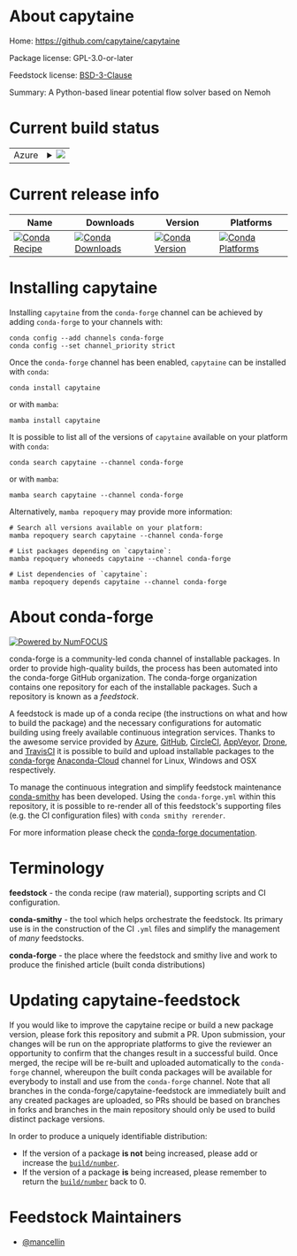 About capytaine
===============

Home: https://github.com/capytaine/capytaine

Package license: GPL-3.0-or-later

Feedstock license: [BSD-3-Clause](https://github.com/conda-forge/capytaine-feedstock/blob/main/LICENSE.txt)

Summary: A Python-based linear potential flow solver based on Nemoh

Current build status
====================


<table>
    
  <tr>
    <td>Azure</td>
    <td>
      <details>
        <summary>
          <a href="https://dev.azure.com/conda-forge/feedstock-builds/_build/latest?definitionId=6447&branchName=main">
            <img src="https://dev.azure.com/conda-forge/feedstock-builds/_apis/build/status/capytaine-feedstock?branchName=main">
          </a>
        </summary>
        <table>
          <thead><tr><th>Variant</th><th>Status</th></tr></thead>
          <tbody><tr>
              <td>linux_64_numpy1.19python3.7.____cpython</td>
              <td>
                <a href="https://dev.azure.com/conda-forge/feedstock-builds/_build/latest?definitionId=6447&branchName=main">
                  <img src="https://dev.azure.com/conda-forge/feedstock-builds/_apis/build/status/capytaine-feedstock?branchName=main&jobName=linux&configuration=linux_64_numpy1.19python3.7.____cpython" alt="variant">
                </a>
              </td>
            </tr><tr>
              <td>linux_64_numpy1.19python3.8.____73_pypy</td>
              <td>
                <a href="https://dev.azure.com/conda-forge/feedstock-builds/_build/latest?definitionId=6447&branchName=main">
                  <img src="https://dev.azure.com/conda-forge/feedstock-builds/_apis/build/status/capytaine-feedstock?branchName=main&jobName=linux&configuration=linux_64_numpy1.19python3.8.____73_pypy" alt="variant">
                </a>
              </td>
            </tr><tr>
              <td>linux_64_numpy1.19python3.8.____cpython</td>
              <td>
                <a href="https://dev.azure.com/conda-forge/feedstock-builds/_build/latest?definitionId=6447&branchName=main">
                  <img src="https://dev.azure.com/conda-forge/feedstock-builds/_apis/build/status/capytaine-feedstock?branchName=main&jobName=linux&configuration=linux_64_numpy1.19python3.8.____cpython" alt="variant">
                </a>
              </td>
            </tr><tr>
              <td>linux_64_numpy1.19python3.9.____73_pypy</td>
              <td>
                <a href="https://dev.azure.com/conda-forge/feedstock-builds/_build/latest?definitionId=6447&branchName=main">
                  <img src="https://dev.azure.com/conda-forge/feedstock-builds/_apis/build/status/capytaine-feedstock?branchName=main&jobName=linux&configuration=linux_64_numpy1.19python3.9.____73_pypy" alt="variant">
                </a>
              </td>
            </tr><tr>
              <td>linux_64_numpy1.19python3.9.____cpython</td>
              <td>
                <a href="https://dev.azure.com/conda-forge/feedstock-builds/_build/latest?definitionId=6447&branchName=main">
                  <img src="https://dev.azure.com/conda-forge/feedstock-builds/_apis/build/status/capytaine-feedstock?branchName=main&jobName=linux&configuration=linux_64_numpy1.19python3.9.____cpython" alt="variant">
                </a>
              </td>
            </tr><tr>
              <td>linux_64_numpy1.21python3.10.____cpython</td>
              <td>
                <a href="https://dev.azure.com/conda-forge/feedstock-builds/_build/latest?definitionId=6447&branchName=main">
                  <img src="https://dev.azure.com/conda-forge/feedstock-builds/_apis/build/status/capytaine-feedstock?branchName=main&jobName=linux&configuration=linux_64_numpy1.21python3.10.____cpython" alt="variant">
                </a>
              </td>
            </tr><tr>
              <td>osx_64_numpy1.19python3.7.____cpython</td>
              <td>
                <a href="https://dev.azure.com/conda-forge/feedstock-builds/_build/latest?definitionId=6447&branchName=main">
                  <img src="https://dev.azure.com/conda-forge/feedstock-builds/_apis/build/status/capytaine-feedstock?branchName=main&jobName=osx&configuration=osx_64_numpy1.19python3.7.____cpython" alt="variant">
                </a>
              </td>
            </tr><tr>
              <td>osx_64_numpy1.19python3.8.____73_pypy</td>
              <td>
                <a href="https://dev.azure.com/conda-forge/feedstock-builds/_build/latest?definitionId=6447&branchName=main">
                  <img src="https://dev.azure.com/conda-forge/feedstock-builds/_apis/build/status/capytaine-feedstock?branchName=main&jobName=osx&configuration=osx_64_numpy1.19python3.8.____73_pypy" alt="variant">
                </a>
              </td>
            </tr><tr>
              <td>osx_64_numpy1.19python3.8.____cpython</td>
              <td>
                <a href="https://dev.azure.com/conda-forge/feedstock-builds/_build/latest?definitionId=6447&branchName=main">
                  <img src="https://dev.azure.com/conda-forge/feedstock-builds/_apis/build/status/capytaine-feedstock?branchName=main&jobName=osx&configuration=osx_64_numpy1.19python3.8.____cpython" alt="variant">
                </a>
              </td>
            </tr><tr>
              <td>osx_64_numpy1.19python3.9.____73_pypy</td>
              <td>
                <a href="https://dev.azure.com/conda-forge/feedstock-builds/_build/latest?definitionId=6447&branchName=main">
                  <img src="https://dev.azure.com/conda-forge/feedstock-builds/_apis/build/status/capytaine-feedstock?branchName=main&jobName=osx&configuration=osx_64_numpy1.19python3.9.____73_pypy" alt="variant">
                </a>
              </td>
            </tr><tr>
              <td>osx_64_numpy1.19python3.9.____cpython</td>
              <td>
                <a href="https://dev.azure.com/conda-forge/feedstock-builds/_build/latest?definitionId=6447&branchName=main">
                  <img src="https://dev.azure.com/conda-forge/feedstock-builds/_apis/build/status/capytaine-feedstock?branchName=main&jobName=osx&configuration=osx_64_numpy1.19python3.9.____cpython" alt="variant">
                </a>
              </td>
            </tr><tr>
              <td>osx_64_numpy1.21python3.10.____cpython</td>
              <td>
                <a href="https://dev.azure.com/conda-forge/feedstock-builds/_build/latest?definitionId=6447&branchName=main">
                  <img src="https://dev.azure.com/conda-forge/feedstock-builds/_apis/build/status/capytaine-feedstock?branchName=main&jobName=osx&configuration=osx_64_numpy1.21python3.10.____cpython" alt="variant">
                </a>
              </td>
            </tr><tr>
              <td>win_64_numpy1.19python3.7.____cpython</td>
              <td>
                <a href="https://dev.azure.com/conda-forge/feedstock-builds/_build/latest?definitionId=6447&branchName=main">
                  <img src="https://dev.azure.com/conda-forge/feedstock-builds/_apis/build/status/capytaine-feedstock?branchName=main&jobName=win&configuration=win_64_numpy1.19python3.7.____cpython" alt="variant">
                </a>
              </td>
            </tr><tr>
              <td>win_64_numpy1.19python3.8.____73_pypy</td>
              <td>
                <a href="https://dev.azure.com/conda-forge/feedstock-builds/_build/latest?definitionId=6447&branchName=main">
                  <img src="https://dev.azure.com/conda-forge/feedstock-builds/_apis/build/status/capytaine-feedstock?branchName=main&jobName=win&configuration=win_64_numpy1.19python3.8.____73_pypy" alt="variant">
                </a>
              </td>
            </tr><tr>
              <td>win_64_numpy1.19python3.8.____cpython</td>
              <td>
                <a href="https://dev.azure.com/conda-forge/feedstock-builds/_build/latest?definitionId=6447&branchName=main">
                  <img src="https://dev.azure.com/conda-forge/feedstock-builds/_apis/build/status/capytaine-feedstock?branchName=main&jobName=win&configuration=win_64_numpy1.19python3.8.____cpython" alt="variant">
                </a>
              </td>
            </tr><tr>
              <td>win_64_numpy1.19python3.9.____73_pypy</td>
              <td>
                <a href="https://dev.azure.com/conda-forge/feedstock-builds/_build/latest?definitionId=6447&branchName=main">
                  <img src="https://dev.azure.com/conda-forge/feedstock-builds/_apis/build/status/capytaine-feedstock?branchName=main&jobName=win&configuration=win_64_numpy1.19python3.9.____73_pypy" alt="variant">
                </a>
              </td>
            </tr><tr>
              <td>win_64_numpy1.19python3.9.____cpython</td>
              <td>
                <a href="https://dev.azure.com/conda-forge/feedstock-builds/_build/latest?definitionId=6447&branchName=main">
                  <img src="https://dev.azure.com/conda-forge/feedstock-builds/_apis/build/status/capytaine-feedstock?branchName=main&jobName=win&configuration=win_64_numpy1.19python3.9.____cpython" alt="variant">
                </a>
              </td>
            </tr><tr>
              <td>win_64_numpy1.21python3.10.____cpython</td>
              <td>
                <a href="https://dev.azure.com/conda-forge/feedstock-builds/_build/latest?definitionId=6447&branchName=main">
                  <img src="https://dev.azure.com/conda-forge/feedstock-builds/_apis/build/status/capytaine-feedstock?branchName=main&jobName=win&configuration=win_64_numpy1.21python3.10.____cpython" alt="variant">
                </a>
              </td>
            </tr>
          </tbody>
        </table>
      </details>
    </td>
  </tr>
</table>

Current release info
====================

| Name | Downloads | Version | Platforms |
| --- | --- | --- | --- |
| [![Conda Recipe](https://img.shields.io/badge/recipe-capytaine-green.svg)](https://anaconda.org/conda-forge/capytaine) | [![Conda Downloads](https://img.shields.io/conda/dn/conda-forge/capytaine.svg)](https://anaconda.org/conda-forge/capytaine) | [![Conda Version](https://img.shields.io/conda/vn/conda-forge/capytaine.svg)](https://anaconda.org/conda-forge/capytaine) | [![Conda Platforms](https://img.shields.io/conda/pn/conda-forge/capytaine.svg)](https://anaconda.org/conda-forge/capytaine) |

Installing capytaine
====================

Installing `capytaine` from the `conda-forge` channel can be achieved by adding `conda-forge` to your channels with:

```
conda config --add channels conda-forge
conda config --set channel_priority strict
```

Once the `conda-forge` channel has been enabled, `capytaine` can be installed with `conda`:

```
conda install capytaine
```

or with `mamba`:

```
mamba install capytaine
```

It is possible to list all of the versions of `capytaine` available on your platform with `conda`:

```
conda search capytaine --channel conda-forge
```

or with `mamba`:

```
mamba search capytaine --channel conda-forge
```

Alternatively, `mamba repoquery` may provide more information:

```
# Search all versions available on your platform:
mamba repoquery search capytaine --channel conda-forge

# List packages depending on `capytaine`:
mamba repoquery whoneeds capytaine --channel conda-forge

# List dependencies of `capytaine`:
mamba repoquery depends capytaine --channel conda-forge
```


About conda-forge
=================

[![Powered by
NumFOCUS](https://img.shields.io/badge/powered%20by-NumFOCUS-orange.svg?style=flat&colorA=E1523D&colorB=007D8A)](https://numfocus.org)

conda-forge is a community-led conda channel of installable packages.
In order to provide high-quality builds, the process has been automated into the
conda-forge GitHub organization. The conda-forge organization contains one repository
for each of the installable packages. Such a repository is known as a *feedstock*.

A feedstock is made up of a conda recipe (the instructions on what and how to build
the package) and the necessary configurations for automatic building using freely
available continuous integration services. Thanks to the awesome service provided by
[Azure](https://azure.microsoft.com/en-us/services/devops/), [GitHub](https://github.com/),
[CircleCI](https://circleci.com/), [AppVeyor](https://www.appveyor.com/),
[Drone](https://cloud.drone.io/welcome), and [TravisCI](https://travis-ci.com/)
it is possible to build and upload installable packages to the
[conda-forge](https://anaconda.org/conda-forge) [Anaconda-Cloud](https://anaconda.org/)
channel for Linux, Windows and OSX respectively.

To manage the continuous integration and simplify feedstock maintenance
[conda-smithy](https://github.com/conda-forge/conda-smithy) has been developed.
Using the ``conda-forge.yml`` within this repository, it is possible to re-render all of
this feedstock's supporting files (e.g. the CI configuration files) with ``conda smithy rerender``.

For more information please check the [conda-forge documentation](https://conda-forge.org/docs/).

Terminology
===========

**feedstock** - the conda recipe (raw material), supporting scripts and CI configuration.

**conda-smithy** - the tool which helps orchestrate the feedstock.
                   Its primary use is in the construction of the CI ``.yml`` files
                   and simplify the management of *many* feedstocks.

**conda-forge** - the place where the feedstock and smithy live and work to
                  produce the finished article (built conda distributions)


Updating capytaine-feedstock
============================

If you would like to improve the capytaine recipe or build a new
package version, please fork this repository and submit a PR. Upon submission,
your changes will be run on the appropriate platforms to give the reviewer an
opportunity to confirm that the changes result in a successful build. Once
merged, the recipe will be re-built and uploaded automatically to the
`conda-forge` channel, whereupon the built conda packages will be available for
everybody to install and use from the `conda-forge` channel.
Note that all branches in the conda-forge/capytaine-feedstock are
immediately built and any created packages are uploaded, so PRs should be based
on branches in forks and branches in the main repository should only be used to
build distinct package versions.

In order to produce a uniquely identifiable distribution:
 * If the version of a package **is not** being increased, please add or increase
   the [``build/number``](https://docs.conda.io/projects/conda-build/en/latest/resources/define-metadata.html#build-number-and-string).
 * If the version of a package **is** being increased, please remember to return
   the [``build/number``](https://docs.conda.io/projects/conda-build/en/latest/resources/define-metadata.html#build-number-and-string)
   back to 0.

Feedstock Maintainers
=====================

* [@mancellin](https://github.com/mancellin/)

